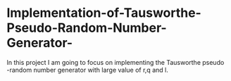 # Implementation-of-Tausworthe-Pseudo-Random-Number-Generator-
In this project I am going to focus on implementing the Tausworthe pseudo -random number generator with large value of r,q and l. 
